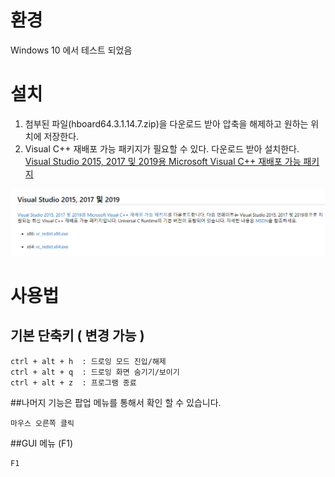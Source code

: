 # 환경 
Windows 10 에서 테스트 되었음

# 설치 
1. 첨부된 파일(hboard64.3.1.14.7.zip)을 다운로드 받아 압축을 해제하고 원하는 위치에 저장한다.
2. Visual C++ 재배포 가능 패키지가 필요할 수 있다. 다운로드 받아 설치한다.   
[Visual Studio 2015, 2017 및 2019용 Microsoft Visual C++ 재배포 가능 패키지](https://support.microsoft.com/ko-kr/help/2977003/the-latest-supported-visual-c-downloads)

<img src="https://github.com/HWIA-EDU/HBOARD/blob/master/vc_redist.png"/>

# 사용법
## 기본 단축키 ( 변경 가능 )
```
ctrl + alt + h  : 드로잉 모드 진입/해제
ctrl + alt + q	: 드로잉 화면 숨기기/보이기
ctrl + alt + z	: 프로그램 종료
```

##나머지 기능은 팝업 메뉴를 통해서 확인 할 수 있습니다.
```
마우스 오른쪽 클릭
```

##GUI 메뉴 (F1)
```
F1
```
